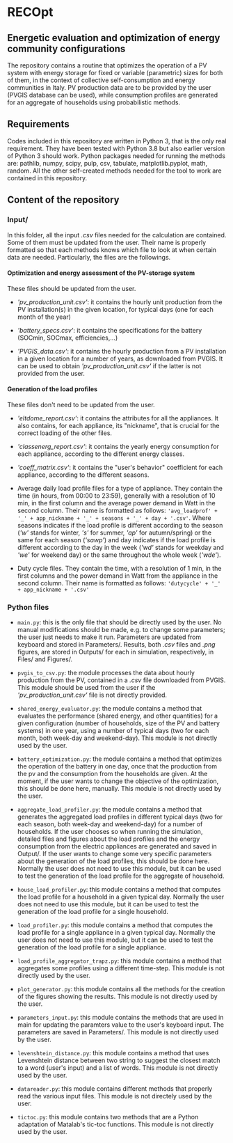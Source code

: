 # RECOpt

## Energetic evaluation and optimization of energy community configurations

The repository contains a routine that optimizes the operation of a PV system with energy storage for fixed or variable (parametric) sizes for both of them, in the context of collective self-consumption and energy communities in Italy. PV production data are to be provided by the user (PVGIS database can be used), while consumption profiles are generated for an aggregate of households using probabilistic methods.

## Requirements

Codes included in this repository are written in Python 3, that is the only real requirement. They have been tested with Python 3.8 but also earlier version of Python 3 should work.
Python packages needed for running the methods are: pathlib, numpy, scipy, pulp, csv, tabulate, matplotlib.pyplot, math, random. All the other self-created methods needed for the tool to work are contained in this repository.

## Content of the repository

### Input/

In this folder, all the input _.csv_ files needed for the calculation are contained. Some of them must be updated from the user. Their name is properly formatted so that each methods knows which file to look at when certain data are needed. Particularly, the files are the followings. 


#### Optimization and energy assessment of the PV-storage system

These files should be updated from the user.

* *'pv_production_unit.csv'*: it contains the hourly unit production from the PV installation(s) in the given location, for typical days (one for each month of the year)

* *'battery_specs.csv'*: it contains the specifications for the battery (SOCmin, SOCmax, efficiencies,...)

* *'PVGIS_data.csv'*: it contains the hourly production from a PV installation in a given location for a number of years, as downloaded from PVGIS. It can be used to obtain *'pv_production_unit.csv'* if the latter is not provided from the user.


#### Generation of the load profiles

These files don't need to be updated from the user.

* *'eltdome_report.csv'*: it contains the attributes for all the appliances. It also contains, for each appliance, its "nickname", that is crucial for the correct loading of the other files.

* *'classenerg_report.csv'*: it contains the yearly energy consumption for each appliance, according to the different energy classes.

* *'coeff_matrix.csv'*: it contains the "user's behavior" coefficient for each appliance, according to the different seasons.

* Average daily load profile files for a type of appliance. They contain the time (in hours, from 00:00 to 23:59), generally with a resolution of 10 min, in the first column and the average power demand in Watt in the second column. Their name is formatted as follows: `'avg_loadprof' + '_' + app_nickname + '_' + seasons + '_' + day + '.csv'`. Where seasons indicates if the load profile is different according to the season (*'w'* stands for winter, *'s'* for summer, *'ap'* for autumn/spring) or the same for each season (*'sawp'*) and day indicates if the load profile is different according to the day in the week (*'wd'* stands for weekday and *'we'* for weekend day) or the same throughout the whole week (*'wde'*).

* Duty cycle files. They contain the time, with a resolution of 1 min, in the first columns and the power demand in Watt from the appliance in the second column. Their name is formatted as follows: `'dutycycle' + '_' + app_nickname + '.csv'`


### Python files

* `main.py`: this is the only file that should be directly used by the user. No manual modifications should be made, e.g. to change some parameters; the user just needs to make it run. Parameters are updated from keyboard and stored in Parameters/. Results, both _.csv_ files and _.png_ figures, are stored in Outputs/ for each in simulation, respectively, in Files/ and Figures/.

* `pvgis_to_csv.py`: the module processes the data about hourly production from the PV, contained in a _.csv_ file downloaded from PVGIS. This module should be used from the user if the *'pv_production_unit.csv'* file is not directly provided.

* `shared_energy_evaluator.py`: the module contains a method that evaluates the performance (shared energy, and other quantities) for a given configuration (number of households, size of the PV and battery systems) in one year, using a number of typical days (two for each month, both week-day and weekend-day). This module is not directly used by the user. 

* `battery_optimization.py`: the module contains a method that optimizes the operation of the battery in one day, once that the production from the pv and the consumption from the households are given. At the moment, if the user wants to change the objective of the optimization, this should be done here, manually. This module is not directly used by the user. 

* `aggregate_load_profiler.py`: the module contains a method that generates the aggregated load profiles in different typical days (two for each season, both week-day and weekend-day) for a number of households. If the user chooses so when running the simulation, detailed files and figures about the load profiles and the energy consumption from the electric appliances are generated and saved in Output/. If the user wants to change some very specific parameters about the generation of the load profiles, this should be done here. Normally the user does not need to use this module, but it can be used to test the generation of the load profile for the aggregate of household.

* `house_load_profiler.py`: this module contains a method that computes the load profile for a household in a given typical day. Normally the user does not need to use this module, but it can be used to test the generation of the load profile for a single household.

* `load_profiler.py`: this module contains a method that computes the load profile for a single appliance in a given typical day. Normally the user does not need to use this module, but it can be used to test the generation of the load profile for a single appliance.

* `load_profile_aggregator_trapz.py`: this module contains a method that aggregates some profiles using a different time-step. This module is not directly used by the user. 

* `plot_generator.py`: this module contains all the methods for the creation of the figures showing the results. This module is not directly used by the user. 

* `parameters_input.py`: this module contains the methods that are used in main for updating the paramters value to the user's keyboard input. The parameters are saved in Parameters/. This module is not directly used by the user. 

* `levenshtein_distance.py`: this module contains a method that uses Levenshtein distance between two string to suggest the closest match to a word (user's input) and a list of words. This module is not directly used by the user. 

* `datareader.py`: this module contains different methods that properly read the various input files. This module is not directely used by the user.

* `tictoc.py`: this module contains two methods that are a Python adaptation of Matalab's tic-toc functions. This module is not directly used by the user. 




